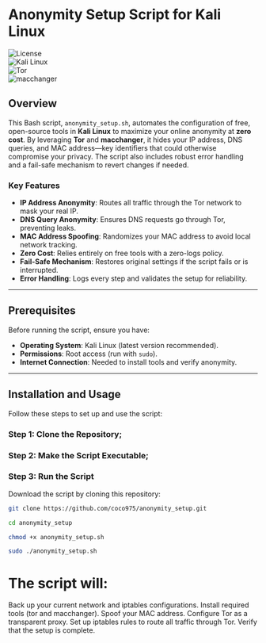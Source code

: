 # Anonymity Setup Script for Kali Linux

![License](https://img.shields.io/badge/license-MIT-green)  
![Kali Linux](https://img.shields.io/badge/OS-Kali%20Linux-blue)  
![Tor](https://img.shields.io/badge/Tool-Tor-orange)  
![macchanger](https://img.shields.io/badge/Tool-macchanger-yellow)  

## Overview

This Bash script, `anonymity_setup.sh`, automates the configuration of free, open-source tools in **Kali Linux** to maximize your online anonymity at **zero cost**. By leveraging **Tor** and **macchanger**, it hides your IP address, DNS queries, and MAC address—key identifiers that could otherwise compromise your privacy. The script also includes robust error handling and a fail-safe mechanism to revert changes if needed.

### Key Features
- **IP Address Anonymity**: Routes all traffic through the Tor network to mask your real IP.
- **DNS Query Anonymity**: Ensures DNS requests go through Tor, preventing leaks.
- **MAC Address Spoofing**: Randomizes your MAC address to avoid local network tracking.
- **Zero Cost**: Relies entirely on free tools with a zero-logs policy.
- **Fail-Safe Mechanism**: Restores original settings if the script fails or is interrupted.
- **Error Handling**: Logs every step and validates the setup for reliability.

---

## Prerequisites

Before running the script, ensure you have:
- **Operating System**: Kali Linux (latest version recommended).
- **Permissions**: Root access (run with `sudo`).
- **Internet Connection**: Needed to install tools and verify anonymity.

---

## Installation and Usage

Follow these steps to set up and use the script:

### Step 1: Clone the Repository;
### Step 2: Make the Script Executable;
### Step 3: Run the Script

Download the script by cloning this repository:

```bash
git clone https://github.com/coco975/anonymity_setup.git

cd anonymity_setup

chmod +x anonymity_setup.sh

sudo ./anonymity_setup.sh
```
# The script will:

Back up your current network and iptables configurations.
Install required tools (tor and macchanger).
Spoof your MAC address.
Configure Tor as a transparent proxy.
Set up iptables rules to route all traffic through Tor.
Verify that the setup is complete.






